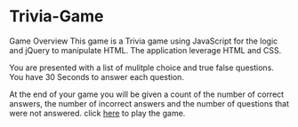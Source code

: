 # Trivia-Game
Game Overview
This game is a Trivia game using JavaScript for the logic and jQuery to manipulate HTML. The application leverage HTML and CSS.

You are presented with a list of mulitple choice and true false questions. You have 30 Seconds to answer each question.

At the end of your game you will be given a count of the number of correct answers, the number of incorrect answers and the number of questions that were not answered.
click [here](https://gael22.github.io/Trivia-Game/) to play the game.
